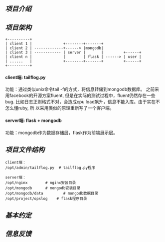 ## _项目介绍_

## _项目架构_

    +----------+
    | client 1 |              +--------+-------+
    | client 2 | -------------+------> |mongodb|
    | client 3 | ------------ | server |       |         +------+
    | client n |              |        | flask | ------> | user |
    | ......   |              +--------+-------+         +------+
    +----------+

#### client端: tailflog.py
功能：通过类似unix命令tail -f的方式，将信息转储到mongodb数据库。
之前采用facebook的开源方案fluent, 但是在实际的测试过程中，fluent仍然存在一些bug.
比如日志正则格式不对，会造成cpu load飙升，信息不能入库。由于实在不怎么懂ruby, 所
以采用类似的原理重新写了一个客户端。

#### server端: flask + mongodb
功能：mongodb作为数据存储层，flask作为前端展示层。

## _项目文件结构_

    client端：
    /opt/admin/tailflog.py  # tailflog.py程序 

    server端：
    /opt/nginx        # nginx安装目录
    /opt/mongodb      # mongodb安装目录
    /opt/mongodb/data         # mongodb数据目录
    /opt/project/opslog    # flask程序目录
    
## _基本约定_

## _信息反馈_
